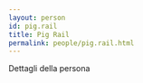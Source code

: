 ```yaml
---
layout: person
id: pig.rail
title: Pig Rail
permalink: people/pig.rail.html
---
```


Dettagli della persona
